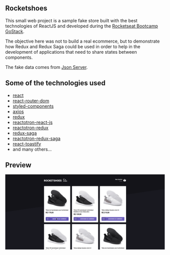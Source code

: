 
## Rocketshoes

 This small web project  is a sample fake store built with the best technologies of ReactJS and developed during  the [Rocketseat Bootcamp GoStack](https://rocketseat.com.br/bootcamp).

The objective here was not to build a real ecommerce, but to demonstrate how Redux and Redux Saga could be used in order to help in the development of applications that need to share states between components.

The fake data comes from [Json Server](https://github.com/typicode/json-server).

## Some of the technologies used

 - [react](https://www.npmjs.com/package/react)
 - [react-router-dom](https://www.npmjs.com/package/react-router-dom)
 - [styled-components](https://www.npmjs.com/package/styled-components)
 - [axios](https://www.npmjs.com/package/axios)
 - [redux](https://www.npmjs.com/package/redux)
 - [reactotron-react-js](https://www.npmjs.com/package/reactotron-react-js)
 - [reactotron-redux](https://www.npmjs.com/package/reactotron-redux)
 - [redux-saga](https://www.npmjs.com/package/redux-saga)
 - [reactotron-redux-saga](https://www.npmjs.com/package/reactotron-redux-saga)
 - [react-toastify](https://www.npmjs.com/package/react-toastify)
 - and many others...

 ## Preview

![Rocketshoes preview](https://github.com/jairokoning/bootcamp-gostack-rocketseat-rocketshoes-web/blob/master/src/assets/images/rocketshoes-web.gif)
